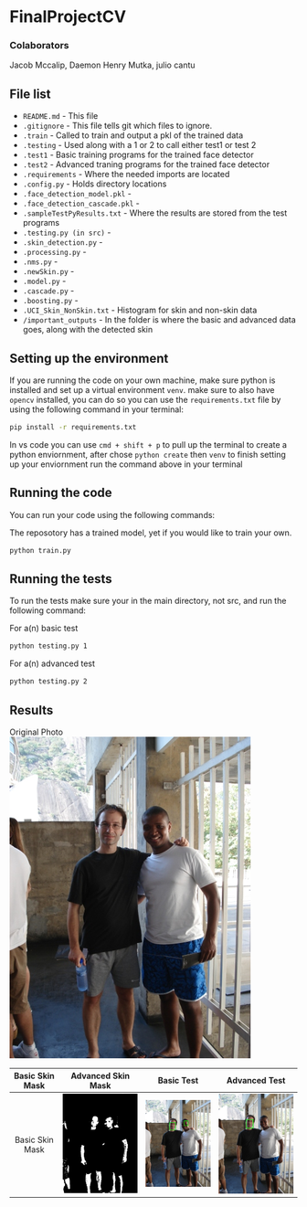 # FinalProjectCV
### Colaborators
Jacob Mccalip, Daemon Henry Mutka, julio cantu

## File list
- `README.md` - This file
- `.gitignore` - This file tells git which files to ignore.
- `.train` - Called to train and output a pkl of the trained data 
- `.testing` - Used along with a 1 or 2 to call either test1 or test 2 
- `.test1` - Basic training programs for the trained face detector
- `.test2` - Advanced traning programs for the trained face detector
- `.requirements` - Where the needed imports are located
- `.config.py` - Holds directory locations
- `.face_detection_model.pkl` -
- `.face_detection_cascade.pkl` -
- `.sampleTestPyResults.txt` - Where the results are stored from the test programs
- `.testing.py (in src)` -
- `.skin_detection.py` -
- `.processing.py` -
- `.nms.py` -
- `.newSkin.py` -
- `.model.py` -
- `.cascade.py` -
- `.boosting.py` -
- `.UCI_Skin_NonSkin.txt` - Histogram for skin and non-skin data
- `/important_outputs` - In the folder is where the basic and advanced data goes, along with the detected skin

## Setting up the environment

If you are running the code on your own machine, make sure python is installed and set up a virtual environment `venv`. make sure to also have `opencv` installed, you can do so you can use the `requirements.txt` file by using the following command in your terminal:

```bash
pip install -r requirements.txt
```

In vs code you can use `cmd + shift + p` to pull up the terminal to create a python enviornment, after chose `python create` then `venv` to finish setting up your enviornment run the command above in your terminal

## Running the code

You can run your code using the following commands:

The reposotory has a trained model, yet if you would like to train your own.
```bash
python train.py
```

## Running the tests

To run the tests make sure your in the main directory, not src, and run the following command:

For a(n) basic test
```bash
python testing.py 1
```

For a(n) advanced test
```bash
python testing.py 2
```

## Results


Original Photo
<img src="data/test_face_photos/DSC01181.JPG">


| Basic Skin Mask | Advanced Skin Mask | Basic Test | Advanced Test |
| :---: | :---: | :---: | :---: |
| Basic Skin Mask | <img src="important_outputs/skins/DSC01181.JPG" width="200"> | <img src="important_outputs/outputBasic/DSC01181.JPG" width="200"> | <img src="important_outputs/outputAdvanced/DSC01181.JPG" width="200"> |




